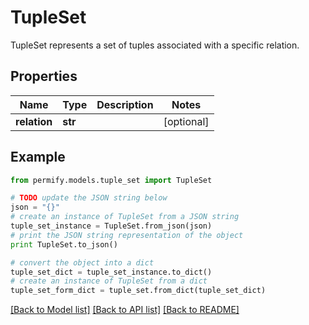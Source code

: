 # TupleSet

TupleSet represents a set of tuples associated with a specific relation.

## Properties

Name | Type | Description | Notes
------------ | ------------- | ------------- | -------------
**relation** | **str** |  | [optional] 

## Example

```python
from permify.models.tuple_set import TupleSet

# TODO update the JSON string below
json = "{}"
# create an instance of TupleSet from a JSON string
tuple_set_instance = TupleSet.from_json(json)
# print the JSON string representation of the object
print TupleSet.to_json()

# convert the object into a dict
tuple_set_dict = tuple_set_instance.to_dict()
# create an instance of TupleSet from a dict
tuple_set_form_dict = tuple_set.from_dict(tuple_set_dict)
```
[[Back to Model list]](../README.md#documentation-for-models) [[Back to API list]](../README.md#documentation-for-api-endpoints) [[Back to README]](../README.md)


